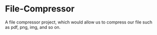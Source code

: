 # File-Compressor
A file compressor project, which would allow us to compress our file such as pdf, png, img, and so on.
